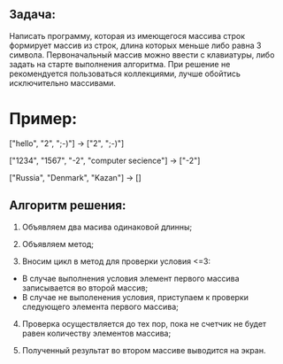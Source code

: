 ## Задача:
Написать программу, которая из имеющегося массива строк формирует массив из строк, длина которых меньше либо равна 3 символа. Первоначальный массив можно ввести с клавиатуры, либо задать на старте выполнения алгоритма. При решение не рекомендуется пользоваться коллекциями, лучше обойтись исключительно массивами.

# Пример:
["hello", "2", ";-)"] -> ["2", ";-)"]

["1234", "1567", "-2", "computer secience"] -> ["-2"]

["Russia", "Denmark", "Kazan"] -> []

## Алгоритм решения:
1. Объявляем два масива одинаковой длинны;

2. Объявляем метод;

3. Вносим цикл в метод для проверки условия <=3:

* В случае выполнения условия элемент первого массива записывается во второй массив;
* В случае не выполенения условия, приступаем к проверки следующего элемента первого массива;
4. Проверка осуществляется до тех пор, пока не счетчик не будет равен количеству элементов массива;

5. Полученный результат во втором массиве выводится на экран.